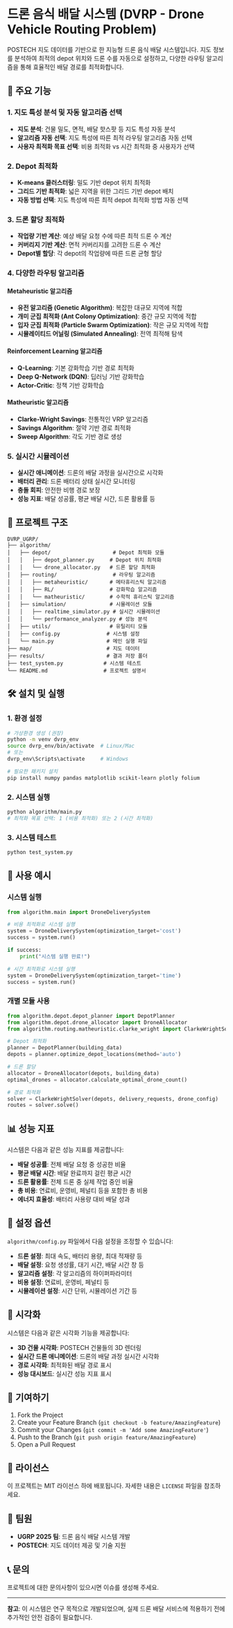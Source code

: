 # 드론 음식 배달 시스템 (DVRP - Drone Vehicle Routing Problem)

POSTECH 지도 데이터를 기반으로 한 지능형 드론 음식 배달 시스템입니다. 지도 정보를 분석하여 최적의 depot 위치와 드론 수를 자동으로 설정하고, 다양한 라우팅 알고리즘을 통해 효율적인 배달 경로를 최적화합니다.

## 🚀 주요 기능

### 1. 지도 특성 분석 및 자동 알고리즘 선택
- **지도 분석**: 건물 밀도, 면적, 배달 핫스팟 등 지도 특성 자동 분석
- **알고리즘 자동 선택**: 지도 특성에 따른 최적 라우팅 알고리즘 자동 선택
- **사용자 최적화 목표 선택**: 비용 최적화 vs 시간 최적화 중 사용자가 선택

### 2. Depot 최적화
- **K-means 클러스터링**: 밀도 기반 depot 위치 최적화
- **그리드 기반 최적화**: 넓은 지역을 위한 그리드 기반 depot 배치
- **자동 방법 선택**: 지도 특성에 따른 최적 depot 최적화 방법 자동 선택

### 3. 드론 할당 최적화
- **작업량 기반 계산**: 예상 배달 요청 수에 따른 최적 드론 수 계산
- **커버리지 기반 계산**: 면적 커버리지를 고려한 드론 수 계산
- **Depot별 할당**: 각 depot의 작업량에 따른 드론 균형 할당

### 4. 다양한 라우팅 알고리즘
#### Metaheuristic 알고리즘
- **유전 알고리즘 (Genetic Algorithm)**: 복잡한 대규모 지역에 적합
- **개미 군집 최적화 (Ant Colony Optimization)**: 중간 규모 지역에 적합
- **입자 군집 최적화 (Particle Swarm Optimization)**: 작은 규모 지역에 적합
- **시뮬레이티드 어닐링 (Simulated Annealing)**: 전역 최적해 탐색

#### Reinforcement Learning 알고리즘
- **Q-Learning**: 기본 강화학습 기반 경로 최적화
- **Deep Q-Network (DQN)**: 딥러닝 기반 강화학습
- **Actor-Critic**: 정책 기반 강화학습

#### Matheuristic 알고리즘
- **Clarke-Wright Savings**: 전통적인 VRP 알고리즘
- **Savings Algorithm**: 절약 기반 경로 최적화
- **Sweep Algorithm**: 각도 기반 경로 생성

### 5. 실시간 시뮬레이션
- **실시간 애니메이션**: 드론의 배달 과정을 실시간으로 시각화
- **배터리 관리**: 드론 배터리 상태 실시간 모니터링
- **충돌 회피**: 안전한 비행 경로 보장
- **성능 지표**: 배달 성공률, 평균 배달 시간, 드론 활용률 등

## 📁 프로젝트 구조

```
DVRP_UGRP/
├── algorithm/
│   ├── depot/                    # Depot 최적화 모듈
│   │   ├── depot_planner.py     # Depot 위치 최적화
│   │   └── drone_allocator.py   # 드론 할당 최적화
│   ├── routing/                  # 라우팅 알고리즘
│   │   ├── metaheuristic/       # 메타휴리스틱 알고리즘
│   │   ├── RL/                  # 강화학습 알고리즘
│   │   └── matheuristic/        # 수학적 휴리스틱 알고리즘
│   ├── simulation/              # 시뮬레이션 모듈
│   │   ├── realtime_simulator.py # 실시간 시뮬레이션
│   │   └── performance_analyzer.py # 성능 분석
│   ├── utils/                   # 유틸리티 모듈
│   ├── config.py               # 시스템 설정
│   └── main.py                 # 메인 실행 파일
├── map/                        # 지도 데이터
├── results/                    # 결과 저장 폴더
├── test_system.py             # 시스템 테스트
└── README.md                  # 프로젝트 설명서
```

## 🛠️ 설치 및 실행

### 1. 환경 설정
```bash
# 가상환경 생성 (권장)
python -m venv dvrp_env
source dvrp_env/bin/activate  # Linux/Mac
# 또는
dvrp_env\Scripts\activate     # Windows

# 필요한 패키지 설치
pip install numpy pandas matplotlib scikit-learn plotly folium
```

### 2. 시스템 실행

```bash
python algorithm/main.py
# 최적화 목표 선택: 1 (비용 최적화) 또는 2 (시간 최적화)
```

### 3. 시스템 테스트
```bash
python test_system.py
```

## 🎯 사용 예시

### 시스템 실행
```python
from algorithm.main import DroneDeliverySystem

# 비용 최적화로 시스템 실행
system = DroneDeliverySystem(optimization_target='cost')
success = system.run()

if success:
    print("시스템 실행 완료!")

# 시간 최적화로 시스템 실행
system = DroneDeliverySystem(optimization_target='time')
success = system.run()
```

### 개별 모듈 사용
```python
from algorithm.depot.depot_planner import DepotPlanner
from algorithm.depot.drone_allocator import DroneAllocator
from algorithm.routing.matheuristic.clarke_wright import ClarkeWrightSolver

# Depot 최적화
planner = DepotPlanner(building_data)
depots = planner.optimize_depot_locations(method='auto')

# 드론 할당
allocator = DroneAllocator(depots, building_data)
optimal_drones = allocator.calculate_optimal_drone_count()

# 경로 최적화
solver = ClarkeWrightSolver(depots, delivery_requests, drone_config)
routes = solver.solve()
```

## 📊 성능 지표

시스템은 다음과 같은 성능 지표를 제공합니다:

- **배달 성공률**: 전체 배달 요청 중 성공한 비율
- **평균 배달 시간**: 배달 완료까지 걸린 평균 시간
- **드론 활용률**: 전체 드론 중 실제 작업 중인 비율
- **총 비용**: 연료비, 운영비, 페널티 등을 포함한 총 비용
- **에너지 효율성**: 배터리 사용량 대비 배달 성과

## 🔧 설정 옵션

`algorithm/config.py` 파일에서 다음 설정을 조정할 수 있습니다:

- **드론 설정**: 최대 속도, 배터리 용량, 최대 적재량 등
- **배달 설정**: 요청 생성률, 대기 시간, 배달 시간 창 등
- **알고리즘 설정**: 각 알고리즘의 하이퍼파라미터
- **비용 설정**: 연료비, 운영비, 페널티 등
- **시뮬레이션 설정**: 시간 단위, 시뮬레이션 기간 등

## 🎨 시각화

시스템은 다음과 같은 시각화 기능을 제공합니다:

- **3D 건물 시각화**: POSTECH 건물들의 3D 렌더링
- **실시간 드론 애니메이션**: 드론의 배달 과정 실시간 시각화
- **경로 시각화**: 최적화된 배달 경로 표시
- **성능 대시보드**: 실시간 성능 지표 표시

## 🤝 기여하기

1. Fork the Project
2. Create your Feature Branch (`git checkout -b feature/AmazingFeature`)
3. Commit your Changes (`git commit -m 'Add some AmazingFeature'`)
4. Push to the Branch (`git push origin feature/AmazingFeature`)
5. Open a Pull Request

## 📝 라이선스

이 프로젝트는 MIT 라이선스 하에 배포됩니다. 자세한 내용은 `LICENSE` 파일을 참조하세요.

## 👥 팀원

- **UGRP 2025 팀**: 드론 음식 배달 시스템 개발
- **POSTECH**: 지도 데이터 제공 및 기술 지원

## 📞 문의

프로젝트에 대한 문의사항이 있으시면 이슈를 생성해 주세요.

---

**참고**: 이 시스템은 연구 목적으로 개발되었으며, 실제 드론 배달 서비스에 적용하기 전에 추가적인 안전 검증이 필요합니다. 